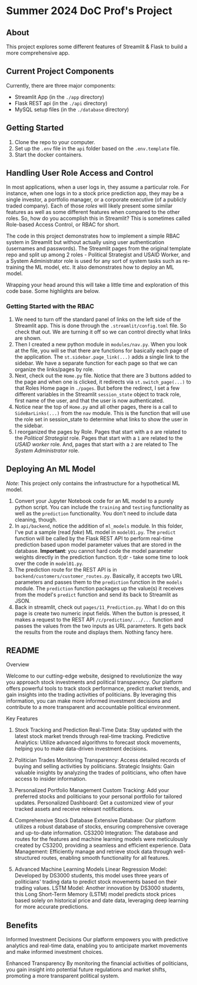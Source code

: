 # Summer 2024 DoC Prof's Project

## About

This project explores some different features of Streamlit & Flask to build a more comprehensive app. 

## Current Project Components

Currently, there are three major components:
- Streamlit App (in the `./app` directory)
- Flask REST api (in the `./api` directory)
- MySQL setup files (in the `./database` directory)

## Getting Started
1. Clone the repo to your computer. 
1. Set up the `.env` file in the `api` folder based on the `.env.template` file.
1. Start the docker containers. 

## Handling User Role Access and Control

In most applications, when a user logs in, they assume a particular role.  For instance, when one logs in to a stock price prediction app, they may be a single investor, a portfolio manager, or a corporate executive (of a publicly traded company).  Each of those *roles* will likely present some similar features as well as some different features when compared to the other roles. So, how do you accomplish this in Streamlit?  This is sometimes called Role-based Access Control, or RBAC for short. 

The code in this project demonstrates how to implement a simple RBAC system in Streamlit but without actually using user authentication (usernames and passwords).  The Streamlit pages from the original template repo and split up among 2 roles - Political Strategist and USAID Worker, and a System Administrator role is used for any sort of system tasks such as re-training the ML model, etc. It also demonstrates how to deploy an ML model. 

Wrapping your head around this will take a little time and exploration of this code base.  Some highlights are below. 

### Getting Started with the RBAC 
1. We need to turn off the standard panel of links on the left side of the Streamlit app. This is done through the `.streamlit/config.toml` file.  So check that out. We are turning it off so we can control directly what links are shown. 
1. Then I created a new python module in `modules/nav.py`.  When you look at the file, you will se that there are functions for basically each page of the application. The `st.sidebar.page_link(...)` adds a single link to the sidebar. We have a separate function for each page so that we can organize the links/pages by role. 
1. Next, check out the `Home.py` file. Notice that there are 3 buttons added to the page and when one is clicked, it redirects via `st.switch_page(...)` to that Roles Home page in `./pages`.  But before the redirect, I set a few different variables in the Streamlit `session_state` object to track role, first name of the user, and that the user is now authenticated.  
1. Notice near the top of `Home.py` and all other pages, there is a call to `SideBarLinks(...)` from the `nav` module.  This is the function that will use the role set in session_state to determine what links to show the user in the sidebar. 
1. I reorganized the pages by Role.  Pages that start with a `0` are related to the *Political Strategist* role.  Pages that start with a `1` are related to the *USAID worker* role.  And, pages that start with a `2` are related to The *System Administrator* role. 


## Deploying An ML Model

*Note*: This project only contains the infrastructure for a hypothetical ML model. 

1. Convert your Jupyter Notebook code for an ML model to a purely python script.  You can include the `training` and `testing` functionality as well as the `prediction` functionality.  You don't need to include data cleaning, though. 
1. In `api/backend`, notice the addition of `ml_models` module.  In this folder, I've put a sample (read *fake*) ML model in `model01.py`.  The `predict` function will be called by the Flask REST API to perform real-time prediction based upon model parameter values that are stored in the database.  **Important**: you cannot hard code the model parameter weights directly in the prediction function.  tl;dr - take some time to look over the code in `model01.py`.  
1. The prediction route for the REST API is in `backend/customers/customer_routes.py`. Basically, it accepts two URL parameters and passes them to the `prediction` function in the `models` module. The `prediction` function packages up the value(s) it receives from the model's `predict` function and send its back to Streamlit as JSON. 
1. Back in streamlit, check out `pages/11_Prediction.py`.  What I do on this page is create two numeric input fields.  When the button is pressed, it makes a request to the REST API `/c/prediction/.../...` function and passes the values from the two inputs as URL parameters.  It gets back the results from the route and displays them. Nothing fancy here. 


## README

Overview

Welcome to our cutting-edge website, designed to revolutionize the way you approach stock investments and political transparency. Our platform offers powerful tools to track stock performance, predict market trends, and gain insights into the trading activities of politicians. By leveraging this information, you can make more informed investment decisions and contribute to a more transparent and accountable political environment.

Key Features

1. Stock Tracking and Prediction
Real-Time Data: Stay updated with the latest stock market trends through real-time tracking.
Predictive Analytics: Utilize advanced algorithms to forecast stock movements, helping you to make data-driven investment decisions.

2. Politician Trades Monitoring
Transparency: Access detailed records of buying and selling activities by politicians.
Strategic Insights: Gain valuable insights by analyzing the trades of politicians, who often have access to insider information.

3. Personalized Portfolio Management
Custom Tracking: Add your preferred stocks and politicians to your personal portfolio for tailored updates.
Personalized Dashboard: Get a customized view of your tracked assets and receive relevant notifications.

4. Comprehensive Stock Database
Extensive Database: Our platform utilizes a robust database of stocks, ensuring comprehensive coverage and up-to-date information.
CS3200 Integration: The database and routes for the features and machine learning models were meticulously created by CS3200, providing a seamless and efficient experience.
Data Management: Efficiently manage and retrieve stock data through well-structured routes, enabling smooth functionality for all features.

5. Advanced Machine Learning Models
Linear Regression Model: Developed by DS3000 students, this model uses three years of politicians' trading data to predict stock movements based on their trading values.
LSTM Model: Another innovation by DS3000 students, this Long Short-Term Memory (LSTM) model predicts stock prices based solely on historical price and date data, leveraging deep learning for more accurate predictions.

## Benefits

Informed Investment Decisions
Our platform empowers you with predictive analytics and real-time data, enabling you to anticipate market movements and make informed investment choices.

Enhanced Transparency
By monitoring the financial activities of politicians, you gain insight into potential future regulations and market shifts, promoting a more transparent political system.